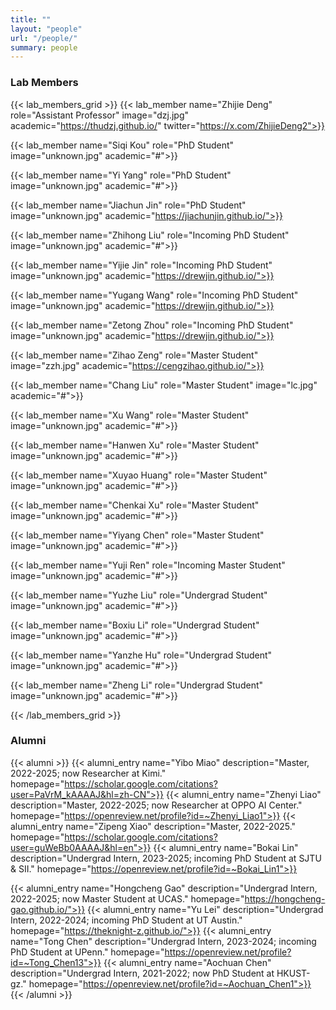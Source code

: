 ```yaml
---
title: ""
layout: "people"
url: "/people/"
summary: people
---
```


### Lab Members

{{< lab_members_grid >}}
{{< lab_member name="Zhijie Deng" role="Assistant Professor" image="dzj.jpg" academic="https://thudzj.github.io/"  twitter="https://x.com/ZhijieDeng2">}}

<!-- {{< lab_member name="Yibo Miao" role="Master Student" image="unknown.jpg" academic="https://scholar.google.com/citations?user=PaVrM_kAAAAJ&hl=zh-CN">}} -->

<!-- {{< lab_member name="Zhenyi Liao" role="Master Student" image="lzy.jpg" academic="#">}} -->

<!-- {{< lab_member name="Zipeng Xiao" role="Master Student" image="xzp.jpg" academic="#">}} -->

{{< lab_member name="Siqi Kou" role="PhD Student" image="unknown.jpg" academic="#">}}

{{< lab_member name="Yi Yang" role="PhD Student" image="unknown.jpg" academic="#">}}

{{< lab_member name="Jiachun Jin" role="PhD Student" image="unknown.jpg" academic="https://jiachunjin.github.io/">}}

{{< lab_member name="Zhihong Liu" role="Incoming PhD Student" image="unknown.jpg" academic="#">}}

{{< lab_member name="Yijie Jin" role="Incoming PhD Student" image="unknown.jpg" academic="https://drewjin.github.io/">}}

{{< lab_member name="Yugang Wang" role="Incoming PhD Student" image="unknown.jpg" academic="https://drewjin.github.io/">}}

{{< lab_member name="Zetong Zhou" role="Incoming PhD Student" image="unknown.jpg" academic="https://drewjin.github.io/">}}

{{< lab_member name="Zihao Zeng" role="Master Student" image="zzh.jpg" academic="https://cengzihao.github.io/">}}

{{< lab_member name="Chang Liu" role="Master Student" image="lc.jpg" academic="#">}}

{{< lab_member name="Xu Wang" role="Master Student" image="unknown.jpg" academic="#">}}

{{< lab_member name="Hanwen Xu" role="Master Student" image="unknown.jpg" academic="#">}}

{{< lab_member name="Xuyao Huang" role="Master Student" image="unknown.jpg" academic="#">}}

{{< lab_member name="Chenkai Xu" role="Master Student" image="unknown.jpg" academic="#">}}

{{< lab_member name="Yiyang Chen" role="Master Student" image="unknown.jpg" academic="#">}}

<!-- {{< lab_member name="Yu Lei" role="Undergrad Student" image="unknown.jpg" academic="https://theknight-z.github.io/">}} -->

<!-- {{< lab_member name="Bingde Liu" role="Undergrad Student" image="unknown.jpg" academic="#">}} -->

{{< lab_member name="Yuji Ren" role="Incoming Master Student" image="unknown.jpg" academic="#">}}

{{< lab_member name="Yuzhe Liu" role="Undergrad Student" image="unknown.jpg" academic="#">}}

{{< lab_member name="Boxiu Li" role="Undergrad Student" image="unknown.jpg" academic="#">}}

{{< lab_member name="Yanzhe Hu" role="Undergrad Student" image="unknown.jpg" academic="#">}}

{{< lab_member name="Zheng Li" role="Undergrad Student" image="unknown.jpg" academic="#">}}

{{< /lab_members_grid >}}

### Alumni
{{< alumni >}}
{{< alumni_entry name="Yibo Miao" description="Master, 2022-2025; now Researcher at Kimi." homepage="https://scholar.google.com/citations?user=PaVrM_kAAAAJ&hl=zh-CN">}} 
{{< alumni_entry name="Zhenyi Liao" description="Master, 2022-2025; now Researcher at OPPO AI Center." homepage="https://openreview.net/profile?id=~Zhenyi_Liao1">}} 
{{< alumni_entry name="Zipeng Xiao" description="Master, 2022-2025." homepage="https://scholar.google.com/citations?user=guWeBb0AAAAJ&hl=en">}} 
{{< alumni_entry name="Bokai Lin" description="Undergrad Intern, 2023-2025; incoming PhD Student at SJTU & SII." homepage="https://openreview.net/profile?id=~Bokai_Lin1">}} 
<!-- image="lbk.jpg" academic="#">}} -->
{{< alumni_entry name="Hongcheng Gao" description="Undergrad Intern, 2022-2025; now Master Student at UCAS." homepage="https://hongcheng-gao.github.io/">}}
{{< alumni_entry name="Yu Lei" description="Undergrad Intern, 2022-2024; incoming PhD Student at UT Austin." homepage="https://theknight-z.github.io/">}}
{{< alumni_entry name="Tong Chen" description="Undergrad Intern, 2023-2024; incoming PhD Student at UPenn." homepage="https://openreview.net/profile?id=~Tong_Chen13">}}
{{< alumni_entry name="Aochuan Chen" description="Undergrad Intern, 2021-2022; now PhD Student at HKUST-gz." homepage="https://openreview.net/profile?id=~Aochuan_Chen1">}}
{{< /alumni >}}
